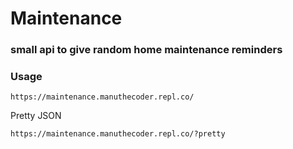 # Maintenance
### small api to give random home maintenance reminders

### Usage

```
https://maintenance.manuthecoder.repl.co/
```

Pretty JSON
```
https://maintenance.manuthecoder.repl.co/?pretty
```